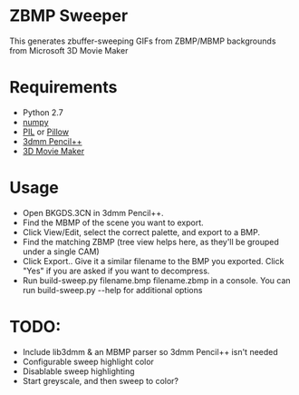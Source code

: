 ZBMP Sweeper
=============

This generates zbuffer-sweeping GIFs from ZBMP/MBMP backgrounds from Microsoft 3D Movie Maker

Requirements
============

* Python 2.7
* [numpy](http://www.numpy.org/)
* [PIL](http://www.pythonware.com/products/pil/) or [Pillow](https://pillow.readthedocs.org/en/3.0.x/installation.html)
* [3dmm Pencil++](http://frank.weindel.info/proj.pencil.html)
* [3D Movie Maker](https://en.wikipedia.org/wiki/3D_Movie_Maker)

Usage
=====
* Open BKGDS.3CN in 3dmm Pencil++. 
* Find the MBMP of the scene you want to export. 
* Click View/Edit, select the correct palette, and export to a BMP.
* Find the matching ZBMP (tree view helps here, as they'll be grouped under a single CAM)
* Click Export.. Give it a similar filename to the BMP you exported. Click "Yes" if you are asked if you want to decompress.
* Run build-sweep.py filename.bmp filename.zbmp in a console. You can run build-sweep.py --help for additional options

TODO:
=====

* Include lib3dmm & an MBMP parser so 3dmm Pencil++ isn't needed
* Configurable sweep highlight color
* Disablable sweep highlighting
* Start greyscale, and then sweep to color?